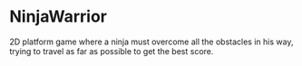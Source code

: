 # NinjaWarrior
 2D platform game where a ninja must overcome all the obstacles in his way, trying to travel as far as possible to get the best score.
